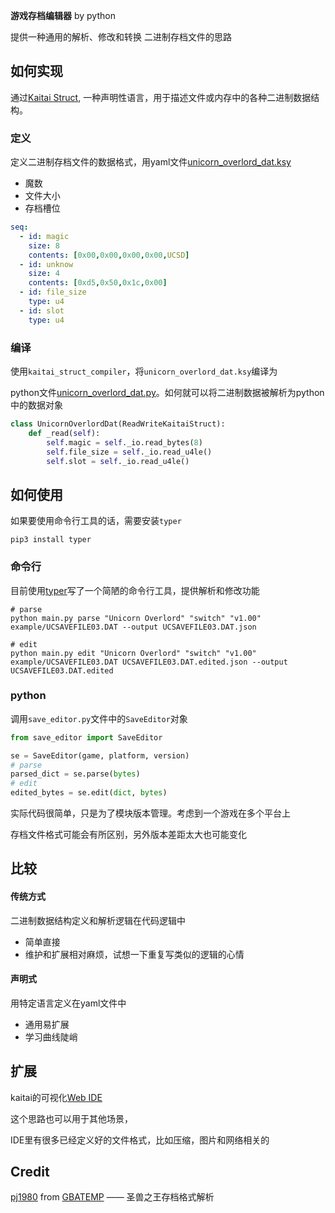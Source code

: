 
<!-- language: zh -->

**游戏存档编辑器** by python

提供一种通用的解析、修改和转换 二进制存档文件的思路

## 如何实现

通过[Kaitai Struct](https://github.com/kaitai-io/kaitai_struct), 一种声明性语言，用于描述文件或内存中的各种二进制数据结构。

### 定义
定义二进制存档文件的数据格式，用yaml文件[unicorn_overlord_dat.ksy](./unicorn_overlord/switch/v1_00/unicorn_overlord_dat.ksy)

- 魔数
- 文件大小
- 存档槽位

```yaml
seq:
  - id: magic
    size: 8
    contents: [0x00,0x00,0x00,0x00,UCSD]
  - id: unknow
    size: 4
    contents: [0xd5,0x50,0x1c,0x00]
  - id: file_size
    type: u4
  - id: slot
    type: u4
```

### 编译
使用`kaitai_struct_compiler`，将`unicorn_overlord_dat.ksy`编译为

python文件[unicorn_overlord_dat.py](./unicorn_overlord/switch/v1_00/unicorn_overlord_dat.py)。如何就可以将二进制数据被解析为python中的数据对象
```python
class UnicornOverlordDat(ReadWriteKaitaiStruct):
    def _read(self):
        self.magic = self._io.read_bytes(8)
        self.file_size = self._io.read_u4le()
        self.slot = self._io.read_u4le()
```


## 如何使用
如果要使用命令行工具的话，需要安装`typer`

    pip3 install typer

### 命令行
目前使用[typer](https://github.com/tiangolo/typer)写了一个简陋的命令行工具，提供解析和修改功能
```shell
# parse
python main.py parse "Unicorn Overlord" "switch" "v1.00" example/UCSAVEFILE03.DAT --output UCSAVEFILE03.DAT.json

# edit
python main.py edit "Unicorn Overlord" "switch" "v1.00" example/UCSAVEFILE03.DAT UCSAVEFILE03.DAT.edited.json --output UCSAVEFILE03.DAT.edited
```
### python 
调用`save_editor.py`文件中的`SaveEditor`对象
```python
from save_editor import SaveEditor

se = SaveEditor(game, platform, version)
# parse
parsed_dict = se.parse(bytes)
# edit
edited_bytes = se.edit(dict, bytes)
```
实际代码很简单，只是为了模块版本管理。考虑到一个游戏在多个平台上

存档文件格式可能会有所区别，另外版本差距太大也可能变化

## 比较
#### 传统方式 
二进制数据结构定义和解析逻辑在代码逻辑中
* 简单直接
* 维护和扩展相对麻烦，试想一下重复写类似的逻辑的心情
#### 声明式
用特定语言定义在yaml文件中
* 通用易扩展
* 学习曲线陡峭

## 扩展
kaitai的可视化[Web IDE](https://ide.kaitai.io)

这个思路也可以用于其他场景，

IDE里有很多已经定义好的文件格式，比如压缩，图片和网络相关的

## Credit
[pj1980](https://gbatemp.net/members/pj1980.378437) from [GBATEMP](https://gbatemp.net/threads/unicorn-overlord-save-editing.650584) —— 圣兽之王存档格式解析 